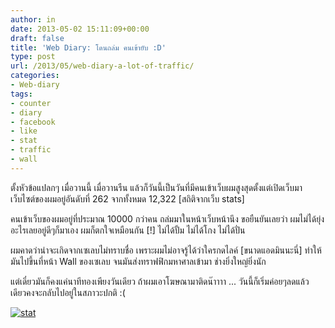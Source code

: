 ```yaml
---
author: in
date: 2013-05-02 15:11:09+00:00
draft: false
title: 'Web Diary: โดนถล่ม คนเข้ายับ :D'
type: post
url: /2013/05/web-diary-a-lot-of-traffic/
categories:
- Web-diary
tags:
- counter
- diary
- facebook
- like
- stat
- traffic
- wall
---
```


ตั้งหัวข้อแปลกๆ เมื่อวานนี้ เมื่อวานรืน แล้วก็วันนี้เป็นวันที่มีคนเข้าเว็บผมสูงสุดตั้งแต่เปิดเว็บมา เว็บไซต์ของผมอยู่อันดับที่ 262 จากทั้งหมด 12,322 [สถิติจากเว็บ stats]

คนเข้าเว็บของผมอยู่ที่ประมาณ 10000 กว่าคน ถล่มมาในหน้าเว็บหน้านึง ขอยืนยันเลยว่า ผมไม่ได้ยุ่งอะไรเลยอยู่ดีๆก็มาเอง ผมก็ตกใจเหมือนกัน [!] ไม่ได้ปั้ม ไม่ได้โกง ไม่ได้ปั่น

ผมคาดว่าน่าจะเกิดจากเซเลบไม่ทราบชื่อ เพราะผมไม่อาจรู้ได้ว่าใครกดไลค์ [ขนาดแอดมินนะนี่] ทำให้มันไปขึ้นที่หน้า Wall ของเซเลบ จนมันส่งทราฟฟิกมหาศาลเข้ามา ช่างยิ่งใหญ่ยิ่งนัก

แต่เดี๋ยวมันก็คงแค่นาทีทองเพียงวันเดียว ถ้าผมเอาโฆษณามาติดน๊าาาา ... วันนี้ก็เริ่มค่อยๆลดแล้ว เดียวคงจะกลับไปอยู่ในสภาวะปกติ :(

[![stat](https://www.cyruszhang.com/wp-content/uploads/2013/05/stat.jpg)
](https://www.cyruszhang.com/wp-content/uploads/2013/05/stat.jpg)


